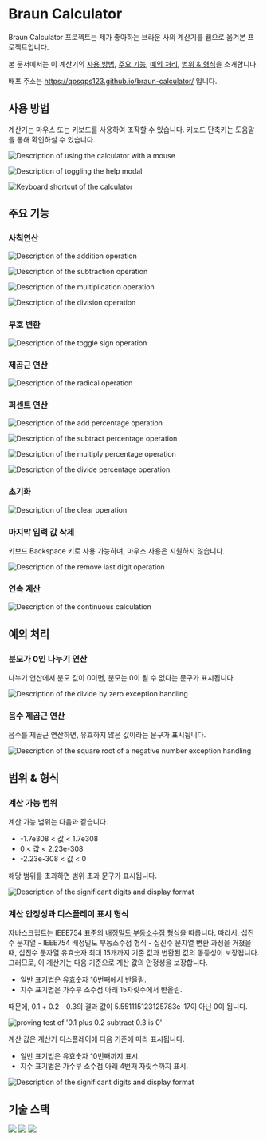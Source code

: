 # Braun Calculator

Braun Calculator 프로젝트는 제가 좋아하는 브라운 사의 계산기를 웹으로 옮겨본 프로젝트입니다.

본 문서에서는 이 계산기의 <a href="https://github.com/qpsqps123/braun-calculator?tab=readme-ov-file#%EC%82%AC%EC%9A%A9-%EB%B0%A9%EB%B2%95">사용 방법</a>, <a href="https://github.com/qpsqps123/braun-calculator?tab=readme-ov-file#%EC%A3%BC%EC%9A%94-%EA%B8%B0%EB%8A%A5">주요 기능</a>, <a href="https://github.com/qpsqps123/braun-calculator?tab=readme-ov-file#%EC%98%88%EC%99%B8-%EC%B2%98%EB%A6%AC">예외 처리</a>, <a href="https://github.com/qpsqps123/braun-calculator?tab=readme-ov-file#%EB%B2%94%EC%9C%84--%ED%98%95%EC%8B%9D">범위 & 형식</a>을 소개합니다.

배포 주소는 https://qpsqps123.github.io/braun-calculator/ 입니다.

## 사용 방법

계산기는 마우스 또는 키보드를 사용하여 조작할 수 있습니다.
키보드 단축키는 도움말을 통해 확인하실 수 있습니다.

![Description of using the calculator with a mouse](./images/readme/braun-calculator-readme-mouse-click-method.gif)

![Description of toggling the help modal](./images/readme/braun-calculator-readme-help.gif)

![Keyboard shortcut of the calculator](./images/readme/braun-calculator-readme-shortcut.png)

## 주요 기능

### 사칙연산

![Description of the addition operation](./images/readme/braun-calculator-readme-add.gif)

![Description of the subtraction operation](./images/readme/braun-calculator-readme-subtract.gif)

![Description of the multiplication operation](./images/readme/braun-calculator-readme-multiply.gif)

![Description of the division operation](./images/readme/braun-calculator-readme-divide.gif)

### 부호 변환

![Description of the toggle sign operation](./images/readme/braun-calculator-readme-toggle-sign.gif)

### 제곱근 연산

![Description of the radical operation](./images/readme/braun-calculator-readme-radical.gif)

### 퍼센트 연산

![Description of the add percentage operation](./images/readme/braun-calculator-readme-percentage-add.gif)

![Description of the subtract percentage operation](./images/readme/braun-calculator-readme-percentage-subtract.gif)

![Description of the multiply percentage operation](./images/readme/braun-calculator-readme-percentage-multiply.gif)

![Description of the divide percentage operation](./images/readme/braun-calculator-readme-percentage-divide.gif)

### 초기화

![Description of the clear operation](./images/readme/braun-calculator-readme-clear.gif)

### 마지막 입력 값 삭제

키보드 Backspace 키로 사용 가능하며, 마우스 사용은 지원하지 않습니다.

![Description of the remove last digit operation](./images/readme/braun-calculator-readme-remove-last-digit.gif)

### 연속 계산

![Description of the continuous calculation](./images/readme/braun-calculator-readme-continuous-calculation.gif)

## 예외 처리

### 분모가 0인 나누기 연산

나누기 연산에서 분모 값이 0이면, 분모는 0이 될 수 없다는 문구가 표시됩니다.

![Description of the divide by zero exception handling](./images/readme/braun-calculator-readme-denominator-error.gif)

### 음수 제곱근 연산

음수를 제곱근 연산하면, 유효하지 않은 값이라는 문구가 표시됩니다.

![Description of the square root of a negative number exception handling](./images/readme/braun-calculator-readme-invalid-input-error.gif)

## 범위 & 형식

### 계산 가능 범위

계산 가능 범위는 다음과 같습니다.

- -1.7e308 < 값 < 1.7e308
- 0 < 값 < 2.23e-308
- -2.23e-308 < 값 < 0

해당 범위를 초과하면 범위 초과 문구가 표시됩니다.

![Description of the significant digits and display format](./images/readme/braun-calculator-readme-out-of-range.png)

### 계산 안정성과 디스플레이 표시 형식

자바스크립트는 IEEE754 표준의 <a href="https://en.wikipedia.org/wiki/Double-precision_floating-point_format" target="_blank" rel="noopener noreferrer">배정밀도 부동소수점 형식</a>을 따릅니다. 따라서, 십진수 문자열 - IEEE754 배정밀도 부동소수점 형식 - 십진수 문자열 변환 과정을 거쳤을 때, 십진수 문자열 유효숫자 최대 15개까지 기존 값과 변환된 값의 동등성이 보장됩니다.
그러므로, 이 계산기는 다음 기준으로 계산 값의 안정성을 보장합니다.

- 일반 표기법은 유효숫자 16번째에서 반올림.
- 지수 표기법은 가수부 소수점 아래 15자릿수에서 반올림.

때문에, 0.1 + 0.2 - 0.3의 결과 값이 5.551115123125783e-17이 아닌 0이 됩니다.

![proving test of '0.1 plus 0.2 subtract 0.3 is 0'](./images/readme/braun-calculator-readme-sig-dig-conversion-test.gif)

계산 값은 계산기 디스플레이에 다음 기준에 따라 표시됩니다.

- 일반 표기법은 유효숫자 10번째까지 표시.
- 지수 표기법은 가수부 소수점 아래 4번째 자릿수까지 표시.

![Description of the significant digits and display format](./images/readme/braun-calculator-readme-format.png)

## 기술 스택

<img src="https://img.shields.io/badge/HTML5-E34F26?style=for-the-badge&logo=html5&logoColor=white">
<img src="https://img.shields.io/badge/CSS3-1572B6?style=for-the-badge&logo=css3&logoColor=white">
<img src="https://img.shields.io/badge/JavaScript-F7DF1E?style=for-the-badge&logo=javascript&logoColor=white">
